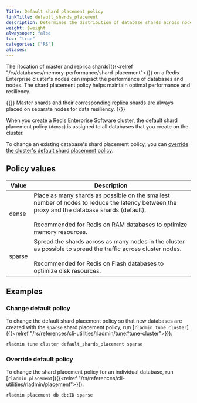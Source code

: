 ```yaml
---
Title: Default shard placement policy
linkTitle: default_shards_placement
description: Determines the distribution of database shards across nodes in the cluster.
weight: $weight
alwaysopen: false
toc: "true"
categories: ["RS"]
aliases: 
---
```


The [location of master and replica shards]({{<relref "/rs/databases/memory-performance/shard-placement">}}) on a Redis Enterprise cluster's nodes can impact the performance of databases and nodes. The shard placement policy helps maintain optimal performance and resiliency.

{{<note>}}
Master shards and their corresponding replica shards are always placed on separate nodes for data resiliency.
{{</note>}}

When you create a Redis Enterprise Software cluster, the default shard placement policy (`dense`) is assigned to all databases that you create on the cluster.

To change an existing database's shard placement policy, you can [override the cluster's default shard placement policy](#override-default-policy).

## Policy values

| Value | Description |
|-------|-----------------|
| dense | Place as many shards as possible on the smallest number of nodes to reduce the latency between the proxy and the database shards (default).<br/><br/>Recommended for Redis on RAM databases to optimize memory resources. |
| sparse | Spread the shards across as many nodes in the cluster as possible to spread the traffic across cluster nodes.<br/><br/>Recommended for Redis on Flash databases to optimize disk resources. |

## Examples

### Change default policy

To change the default shard placement policy so that new databases are created with the `sparse` shard placement policy, run [`rladmin tune cluster`]({{<relref "/rs/references/cli-utilities/rladmin/tune#tune-cluster">}}):

```sh
rladmin tune cluster default_shards_placement sparse
```

### Override default policy

To change the shard placement policy for an individual database, run [`rladmin placement`]({{<relref "/rs/references/cli-utilities/rladmin/placement">}}):

```sh
rladmin placement db db:ID sparse
```